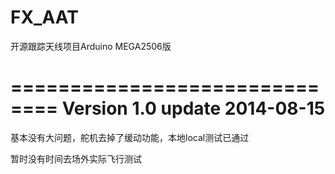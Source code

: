 FX_AAT
======

开源跟踪天线项目Arduino MEGA2506版

==============================
Version 1.0
update 2014-08-15
==============================

基本没有大问题，舵机去掉了缓动功能，本地local测试已通过

暂时没有时间去场外实际飞行测试
